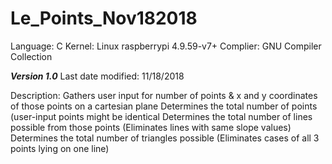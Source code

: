 # Le_Points_Nov182018
Language: C
Kernel: Linux raspberrypi 4.9.59-v7+
Complier: GNU Compiler Collection

***Version 1.0***
Last date modified: 11/18/2018

Description:
  Gathers user input for number of points & x and y coordinates of those points on a cartesian plane
  Determines the total number of points (user-input points might be identical
  Determines the total number of lines possible from those points (Eliminates lines with same slope values)
  Determines the total number of triangles possible (Eliminates cases of all 3 points lying on one line)

